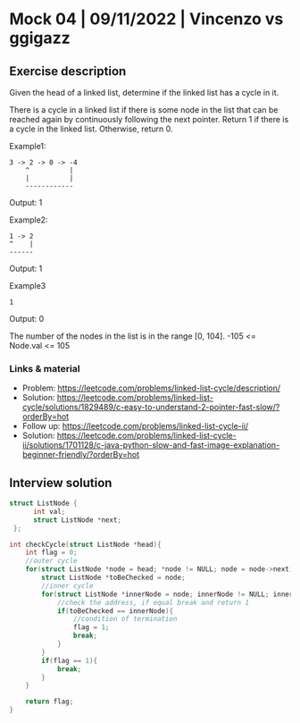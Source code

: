 # Mock 04 | 09/11/2022 | Vincenzo vs ggigazz

## Exercise description

Given the head of a linked list, determine if the linked list has a cycle in it.

There is a cycle in a linked list if there is some node in the list that can be reached again by continuously following the next pointer.
Return 1 if there is a cycle in the linked list. Otherwise, return 0.

Example1:

    3 -> 2 -> 0 -> -4
        ^          |
        |          |
        ------------

Output: 1

Example2:

    1 -> 2
    ^    |
    ------

Output: 1

Example3

    1

Output: 0

The number of the nodes in the list is in the range [0, 104].
-105 <= Node.val <= 105

### Links & material
- Problem: https://leetcode.com/problems/linked-list-cycle/description/
- Solution: https://leetcode.com/problems/linked-list-cycle/solutions/1829489/c-easy-to-understand-2-pointer-fast-slow/?orderBy=hot
- Follow up: https://leetcode.com/problems/linked-list-cycle-ii/
- Solution: https://leetcode.com/problems/linked-list-cycle-ii/solutions/1701128/c-java-python-slow-and-fast-image-explanation-beginner-friendly/?orderBy=hot


## Interview solution

```c
struct ListNode {
      int val;
      struct ListNode *next;
 };

int checkCycle(struct ListNode *head){
	int flag = 0;
	//outer cycle
    for(struct ListNode *node = head; *node != NULL; node = node->next){
    	struct ListNode *toBeChecked = node;
    	//inner cycle
        for(struct ListNode *innerNode = node; innerNode != NULL; innerNode = innerNode->next){
        	//check the address, if equal break and return 1
            if(toBeChecked == innerNode){
            	//condition of termination
            	flag = 1;
                break;
            }
        }
        if(flag == 1){
			break;
        }
    }

	return flag;
}

```
